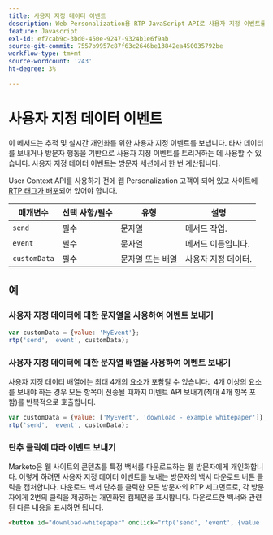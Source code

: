 ```yaml
---
title: 사용자 지정 데이터 이벤트
description: Web Personalization용 RTP JavaScript API로 사용자 지정 이벤트를 보내고 매개 변수, 최대 4개의 항목 및 클릭 기반 트리거를 포함한 문자열 또는 배열 데이터를 보냅니다.
feature: Javascript
exl-id: ef7cab9c-3bd0-450e-9247-9324b1e6f9ab
source-git-commit: 7557b9957c87f63c2646be13842ea450035792be
workflow-type: tm+mt
source-wordcount: '243'
ht-degree: 3%

---
```


# 사용자 지정 데이터 이벤트

이 메서드는 추적 및 실시간 개인화를 위한 사용자 지정 이벤트를 보냅니다. 타사 데이터를 보내거나 방문자 행동을 기반으로 사용자 지정 이벤트를 트리거하는 데 사용할 수 있습니다. 사용자 지정 데이터 이벤트는 방문자 세션에서 한 번 계산됩니다.

User Context API를 사용하기 전에 웹 Personalization 고객이 되어 있고 사이트에 [RTP 태그가 배포](https://experienceleague.adobe.com/ko/docs/marketo/using/product-docs/web-personalization/rtp-tag-implementation/deploy-the-rtp-javascript)되어 있어야 합니다.

| 매개변수 | 선택 사항/필수 | 유형 | 설명 |
|---|---|---|---|
| `send` | 필수 | 문자열 | 메서드 작업. |
| `event` | 필수 | 문자열 | 메서드 이름입니다. |
| `customData` | 필수 | 문자열 또는 배열 | 사용자 지정 데이터. |

## 예

### 사용자 지정 데이터에 대한 문자열을 사용하여 이벤트 보내기

```javascript
var customData = {value: 'MyEvent'};
rtp('send', 'event', customData);
```

### 사용자 지정 데이터에 대한 문자열 배열을 사용하여 이벤트 보내기

사용자 지정 데이터 배열에는 최대 4개의 요소가 포함될 수 있습니다.  4개 이상의 요소를 보내야 하는 경우 모든 항목이 전송될 때까지 이벤트 API 보내기(최대 4개 항목 포함)를 반복적으로 호출합니다.

```javascript
var customData = {value: ['MyEvent', 'download - example whitepaper']};
rtp('send', 'event', customData);
```

### 단추 클릭에 따라 이벤트 보내기

Marketo은 웹 사이트의 콘텐츠를 특정 백서를 다운로드하는 웹 방문자에게 개인화합니다. 이렇게 하려면 사용자 지정 데이터 이벤트를 보내는 방문자의 백서 다운로드 버튼 클릭을 캡처합니다. 다운로드 백서 단추를 클릭한 모든 방문자의 RTP 세그먼트로, 각 방문자에게 2번의 클릭을 제공하는 개인화된 캠페인을 표시합니다. 다운로드한 백서와 관련된 다른 내용을 표시하면 됩니다.

```html
<button id="download-whitepaper" onclick="rtp('send', 'event', {value :'download - example whitepaper'})">Download</button>
```
